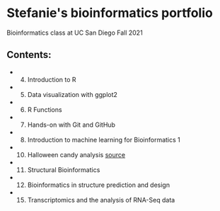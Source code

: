 # Stefanie's bioinformatics portfolio

Bioinformatics class at UC San Diego Fall 2021

## Contents:

- 04. Introduction to R
- 05. Data visualization with ggplot2
- 06. R Functions
- 07. Hands-on with Git and GitHub 
- 08. Introduction to machine learning for Bioinformatics 1 
- 10. Halloween candy analysis [source](https://github.com/sjhodapp6/bggn213/blob/main/class09_mini_project/class09.Rmd)
- 11. Structural Bioinformatics
- 12. Bioinformatics in structure prediction and design 
- 15. Transcriptomics and the analysis of RNA-Seq data
